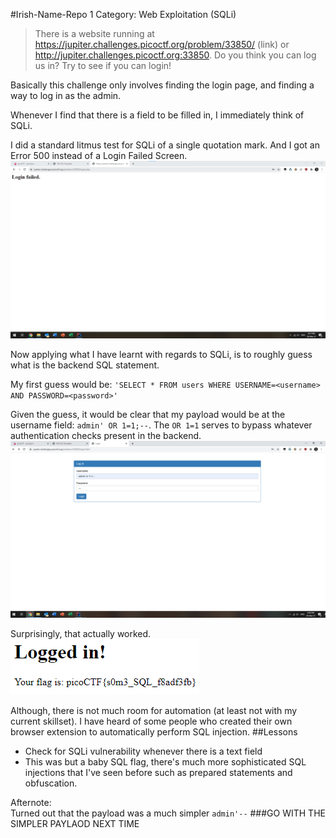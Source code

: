 #Irish-Name-Repo 1
Category: Web Exploitation (SQLi)
> There is a website running at https://jupiter.challenges.picoctf.org/problem/33850/ (link) or http://jupiter.challenges.picoctf.org:33850. Do you think you can log us in? Try to see if you can login!

Basically this challenge only involves finding the login page, and finding a way to log in as the admin.

Whenever I find that there is a field to be filled in, I immediately think of SQLi.

I did a standard litmus test for SQLi of a single quotation mark. And I got an Error 500 instead of a Login Failed Screen.
<img src='images/loginfailed.png' />

Now applying what I have learnt with regards to SQLi, is to roughly guess what is the backend SQL statement.

My first guess would be:
`'SELECT * FROM users WHERE USERNAME=<username> AND PASSWORD=<password>'`

Given the guess, it would be clear that my payload would be at the username field:
`admin' OR 1=1;--`. The `OR 1=1` serves to bypass whatever authentication checks present in the backend.
<img src='images/payload.png' />

Surprisingly, that actually worked.  
<img src='images/flag.png' />

Although, there is not much room for automation (at least not with my current skillset). I have heard of some people who created their own browser extension to automatically perform SQL injection.
##Lessons
* Check for SQLi vulnerability whenever there is a text field
* This was but a baby SQL flag, there's much more sophisticated SQL injections that I've seen before such as prepared statements and obfuscation.

Afternote:  
Turned out that the payload was a much simpler `admin'--`
###GO WITH THE SIMPLER PAYLAOD NEXT TIME